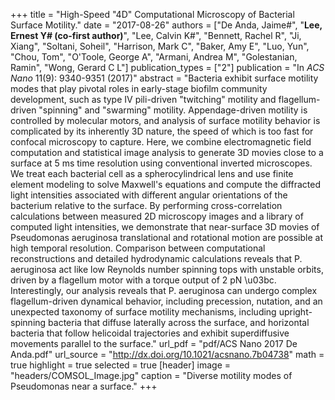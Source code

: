 +++
title = "High-Speed \"4D\" Computational Microscopy of Bacterial Surface Motility."
date = "2017-08-26"
authors = ["De Anda, Jaime#", "**Lee, Ernest Y# (co-first author)**", "Lee, Calvin K#", "Bennett, Rachel R", "Ji, Xiang", "Soltani, Soheil", "Harrison, Mark C", "Baker, Amy E", "Luo, Yun", "Chou, Tom", "O'Toole, George A", "Armani, Andrea M", "Golestanian, Ramin", "Wong, Gerard C L"]
publication_types = ["2"]
publication = "In *ACS Nano* 11(9): 9340-9351 (2017)"
abstract = "Bacteria exhibit surface motility modes that play pivotal roles in early-stage biofilm community development, such as type IV pili-driven \"twitching\" motility and flagellum-driven \"spinning\" and \"swarming\" motility. Appendage-driven motility is controlled by molecular motors, and analysis of surface motility behavior is complicated by its inherently 3D nature, the speed of which is too fast for confocal microscopy to capture. Here, we combine electromagnetic field computation and statistical image analysis to generate 3D movies close to a surface at 5 ms time resolution using conventional inverted microscopes. We treat each bacterial cell as a spherocylindrical lens and use finite element modeling to solve Maxwell's equations and compute the diffracted light intensities associated with different angular orientations of the bacterium relative to the surface. By performing cross-correlation calculations between measured 2D microscopy images and a library of computed light intensities, we demonstrate that near-surface 3D movies of Pseudomonas aeruginosa translational and rotational motion are possible at high temporal resolution. Comparison between computational reconstructions and detailed hydrodynamic calculations reveals that P. aeruginosa act like low Reynolds number spinning tops with unstable orbits, driven by a flagellum motor with a torque output of 2 pN \u03bc. Interestingly, our analysis reveals that P. aeruginosa can undergo complex flagellum-driven dynamical behavior, including precession, nutation, and an unexpected taxonomy of surface motility mechanisms, including upright-spinning bacteria that diffuse laterally across the surface, and horizontal bacteria that follow helicoidal trajectories and exhibit superdiffusive movements parallel to the surface."
url_pdf = "pdf/ACS Nano 2017 De Anda.pdf"
url_source = "http://dx.doi.org/10.1021/acsnano.7b04738"
math = true
highlight = true
selected = true
[header]
image = "headers/COMSOL_Image.jpg"
caption = "Diverse motility modes of Pseudomonas near a surface."
+++